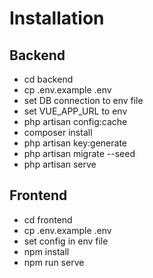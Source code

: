 # Installation

## Backend
- cd backend
- cp .env.example .env
- set DB connection to env file
- set VUE_APP_URL to env
- php artisan config:cache
- composer install
- php artisan key:generate
- php artisan migrate --seed
- php artisan serve

## Frontend

- cd frontend
- cp .env.example .env
- set config in env file
- npm install
- npm run serve
